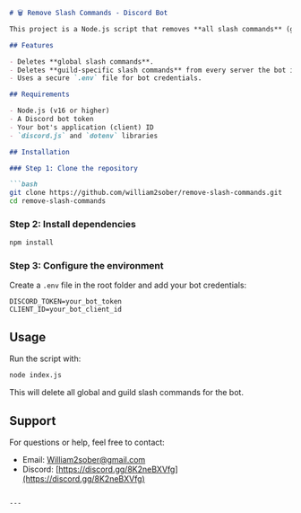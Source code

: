 ```markdown
# 🗑️ Remove Slash Commands - Discord Bot

This project is a Node.js script that removes **all slash commands** (global and guild-specific) registered by a Discord bot. It uses the Discord API to delete the commands from all servers the bot is in.

## Features

- Deletes **global slash commands**.
- Deletes **guild-specific slash commands** from every server the bot is in.
- Uses a secure `.env` file for bot credentials.

## Requirements

- Node.js (v16 or higher)
- A Discord bot token
- Your bot's application (client) ID
- `discord.js` and `dotenv` libraries

## Installation

### Step 1: Clone the repository

```bash
git clone https://github.com/william2sober/remove-slash-commands.git
cd remove-slash-commands
```

### Step 2: Install dependencies

```bash
npm install
```

### Step 3: Configure the environment

Create a `.env` file in the root folder and add your bot credentials:

```env
DISCORD_TOKEN=your_bot_token
CLIENT_ID=your_bot_client_id
```

## Usage

Run the script with:

```bash
node index.js
```

This will delete all global and guild slash commands for the bot.

## Support

For questions or help, feel free to contact:

- Email: [William2sober@gmail.com](mailto:William2sober@gmail.com)
- Discord: [https://discord.gg/8K2neBXVfg](https://discord.gg/8K2neBXVfg)
```

---
